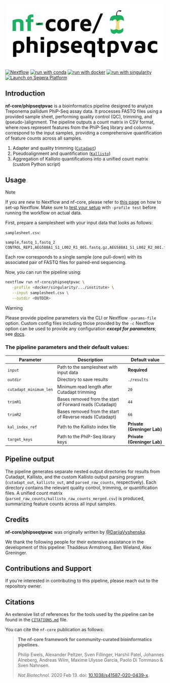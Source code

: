 <h1>
  <picture>
    <source media="(prefers-color-scheme: dark)" srcset="docs/images/nf-core-phipseqtpvac_logo_dark.png">
    <img alt="nf-core/phipseqtpvac" src="docs/images/nf-core-phipseqtpvac_logo_light.png">
  </picture>
</h1>


[![Nextflow](https://img.shields.io/badge/nextflow%20DSL2-%E2%89%A523.04.0-23aa62.svg)](https://www.nextflow.io/)
[![run with conda](http://img.shields.io/badge/run%20with-conda-3EB049?labelColor=000000&logo=anaconda)](https://docs.conda.io/en/latest/)
[![run with docker](https://img.shields.io/badge/run%20with-docker-0db7ed?labelColor=000000&logo=docker)](https://www.docker.com/)
[![run with singularity](https://img.shields.io/badge/run%20with-singularity-1d355c.svg?labelColor=000000)](https://sylabs.io/docs/)
[![Launch on Seqera Platform](https://img.shields.io/badge/Launch%20%F0%9F%9A%80-Seqera%20Platform-%234256e7)](https://tower.nf/launch?pipeline=https://github.com/nf-core/phipseqtpvac)

## Introduction

**nf-core/phipseqtpvac** is a bioinformatics pipeline designed to analyze Treponema pallidum PhiP-Seq assay data. It processes FASTQ files using a provided sample sheet, performing quality control (QC), trimming, and (pseudo-)alignment. The pipeline outputs a count matrix in CSV format, where rows represent features from the PhiP-Seq library and columns correspond to the input samples, providing a comprehensive quantification of feature counts across all samples.

1. Adapter and quality trimming ([`Cutadapt`](https://cutadapt.readthedocs.io/en/stable/))
2. Pseudoalignment and quantification ([`Kallisto`](https://pachterlab.github.io/kallisto/))
3. Aggregation of Kallisto quantifications into a unified count matrix (custom Python script)

## Usage

> [!NOTE]
> If you are new to Nextflow and nf-core, please refer to [this page](https://nf-co.re/docs/usage/installation) on how to set-up Nextflow. Make sure to [test your setup](https://nf-co.re/docs/usage/introduction#how-to-run-a-pipeline) with `-profile test` before running the workflow on actual data.

First, prepare a samplesheet with your input data that looks as follows:

`samplesheet.csv`:

```csv
sample,fastq_1,fastq_2
CONTROL_REP1,AEG588A1_S1_L002_R1_001.fastq.gz,AEG588A1_S1_L002_R2_001.fastq.gz
```

Each row corresponds to a single sample (one pull-down) with its associated pair of FASTQ files for paired-end sequencing.

Now, you can run the pipeline using:

<!-- TODO nf-core: update the following command to include all required parameters for a minimal example -->

```bash
nextflow run nf-core/phipseqtpvac \
   -profile <docker/singularity/.../institute> \
   --input samplesheet.csv \
   --outdir <OUTDIR>
```

> [!WARNING]
> Please provide pipeline parameters via the CLI or Nextflow `-params-file` option. Custom config files including those provided by the `-c` Nextflow option can be used to provide any configuration _**except for parameters**_;
> see [docs](https://nf-co.re/usage/configuration#custom-configuration-files).

### The pipeline parameters and their default values:

| Parameter  | Description | Default value |
| ------------- | ------------- | ------------- |
| `input`  | Path to the samplesheet with input data  | **Required** |
| `outdir`  | Directory to save results  | `./results` |
| `cutadapt_minimum_len` | Minimum read length after Cutadapt trimming | `20` |
| `trimR1`  | Bases removed from the start of Forward reads (Cutadapt)  | `44` |
| `trimR2`  | Bases removed from the start of Reverse reads (Cutadapt)  | `66` |
| `kal_index_ref`  | Path to the Kallisto index file  | **Private (Greninger Lab)** |
| `target_keys`  | Path to the PhiP-Seq library keys  | **Private (Greninger Lab)** |

## Pipeline output

The pipeline generates separate nested output directories for results from Cutadapt, Kallisto, and the custom Kallisto output parsing program (`cutadapt_out`, `kallisto_out`, and `parsed_raw_counts`, respectively). Each directory contains the relevant quality control, trimming, or quantification files. A unified count matrix (`parsed_raw_counts/kallisto_raw_counts_merged.csv`) is produced, summarizing feature counts across all input samples.

## Credits

**nf-core/phipseqtpvac** was originally written by [@DariiaVyshenska](https://github.com/DariiaVyshenska).

We thank the following people for their extensive assistance in the development of this pipeline: Thaddeus Armstrong, Ben Wieland, Alex Greninger.


## Contributions and Support

If you’re interested in contributing to this pipeline, please reach out to the repository owner.

## Citations

<!-- If you use nf-core/phipseqtpvac for your analysis, please cite it using the following doi: [10.5281/zenodo.XXXXXX](https://doi.org/10.5281/zenodo.XXXXXX) -->

An extensive list of references for the tools used by the pipeline can be found in the [`CITATIONS.md`](CITATIONS.md) file.

You can cite the `nf-core` publication as follows:

> **The nf-core framework for community-curated bioinformatics pipelines.**
>
> Philip Ewels, Alexander Peltzer, Sven Fillinger, Harshil Patel, Johannes Alneberg, Andreas Wilm, Maxime Ulysse Garcia, Paolo Di Tommaso & Sven Nahnsen.
>
> _Nat Biotechnol._ 2020 Feb 13. doi: [10.1038/s41587-020-0439-x](https://dx.doi.org/10.1038/s41587-020-0439-x).
